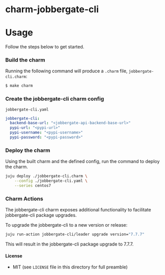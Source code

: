# charm-jobbergate-cli


# Usage
Follow the steps below to get started.

### Build the charm

Running the following command will produce a `.charm` file, `jobbergate-cli.charm`:

```bash
$ make charm
```

### Create the jobbergate-cli charm config

`jobbergate-cli.yaml`

```yaml
jobbergate-cli:
  backend-base-url: "<jobbergate-api-backend-base-url>"
  pypi-url: "<pypi-url>"
  pypi-username: "<pypi-username>"
  pypi-password: "<pypi-password>"
```

### Deploy the charm
Using the built charm and the defined config, run the command to deploy the charm.
```bash
juju deploy ./jobbergate-cli.charm \
    --config ./jobbergate-cli.yaml \
    --series centos7
```

### Charm Actions
The jobbergate-cli charm exposes additional functionality to facilitate jobbergate-cli
package upgrades.

To upgrade the jobbergate-cli to a new version or release:
```bash
juju run-action jobbergate-cli/leader upgrade version="7.7.7"
```

This will result in the jobbergate-cli package upgrade to 7.7.7.

#### License
* MIT (see `LICENSE` file in this directory for full preamble)
